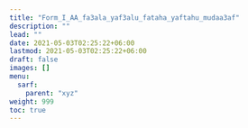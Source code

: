 ```yaml
---
title: "Form_I_AA_fa3ala_yaf3alu_fataha_yaftahu_mudaa3af"
description: ""
lead: ""
date: 2021-05-03T02:25:22+06:00
lastmod: 2021-05-03T02:25:22+06:00
draft: false
images: []
menu: 
  sarf:
    parent: "xyz"
weight: 999
toc: true
---
```



